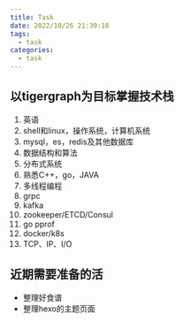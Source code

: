 ```yaml
---
title: Task
date: 2022/10/26 21:39:18
tags:
  - task
categories:
  - task
---
```



## 以tigergraph为目标掌握技术栈
1. 英语
2. shell和linux，操作系统，计算机系统
3. mysql，es，redis及其他数据库
4. 数据结构和算法
5. 分布式系统
6. 熟悉C++，go，JAVA
7. 多线程编程
8. grpc
9. kafka
10. zookeeper/ETCD/Consul
11. go pprof
12. docker/k8s
13. TCP、IP、I/O

## 近期需要准备的活

- 整理好食谱
- 整理hexo的主题页面